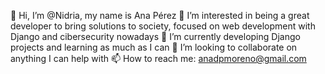 👋 Hi, I’m @Nidria, my name is Ana Pérez 
 👀 I’m interested in being a great developer to bring solutions to society, focused on web development with Django and cibersecurity nowadays
 🌱 I’m currently developing Django projects and learning as much as I can
 💞️ I’m looking to collaborate on anything I can help with 
 📫 How to reach me: anadpmoreno@gmail.com

<!---
Nidria/Nidria is a ✨ special ✨ repository because its `README.md` (this file) appears on your GitHub profile.
You can click the Preview link to take a look at your changes.
--->
